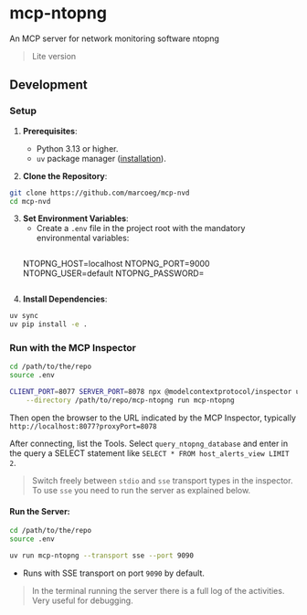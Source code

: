 # mcp-ntopng
An MCP server for network monitoring software ntopng

>Lite version 

## Development

### Setup

1. **Prerequisites**:
   - Python 3.13 or higher.
   - `uv` package manager ([installation](https://docs.astral.sh/uv/)).

2. **Clone the Repository**:
```bash
git clone https://github.com/marcoeg/mcp-nvd
cd mcp-nvd
```

3. **Set Environment Variables**:
   - Create a `.env` file in the project root with the mandatory environmental variables:
        ```
    NTOPNG_HOST=localhost
    NTOPNG_PORT=9000
    NTOPNG_USER=default
    NTOPNG_PASSWORD=
     ```

4. **Install Dependencies**:
```bash
uv sync
uv pip install -e .
```

### Run with the MCP Inspector
```bash
cd /path/to/the/repo
source .env

CLIENT_PORT=8077 SERVER_PORT=8078 npx @modelcontextprotocol/inspector uv \
    --directory /path/to/repo/mcp-ntopng run mcp-ntopng
 ```

Then open the browser to the URL indicated by the MCP Inspector, typically `http://localhost:8077?proxyPort=8078`

After connecting, list the Tools. Select `query_ntopng_database` and enter in the query a SELECT
statement like `SELECT * FROM host_alerts_view LIMIT 2`.

> Switch freely between `stdio` and `sse` transport types in the inspector. To use `sse` you need to run the server as explained below.


#### Run the Server:
```bash
cd /path/to/the/repo
source .env

uv run mcp-ntopng --transport sse --port 9090
```
- Runs with SSE transport on port `9090` by default.

>In the terminal running the server there is a full log of the activities. Very useful for debugging.
